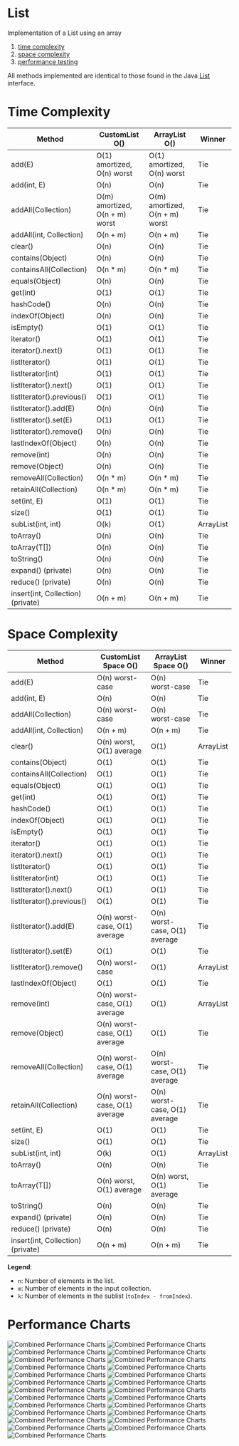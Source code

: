 # List

Implementation of a List using an array

1. [time complexity](https://github.com/bk10aao/CustomList/tree/main?tab=readme-ov-file#performance-complexity)
2. [space complexity](https://github.com/bk10aao/CustomList/tree/main?tab=readme-ov-file#space-complexity)
3. [performance testing](https://github.com/bk10aao/CustomList/blob/main/README.md#performance-testing)

All methods implemented are identical to those found in the Java [List](https://docs.oracle.com/javase/8/docs/api/java/util/List.html) interface.

# Time Complexity
| Method                            | CustomList O()                 | ArrayList O()                  | Winner    |
|-----------------------------------|--------------------------------|--------------------------------|-----------|
| add(E)                            | O(1) amortized, O(n) worst     | O(1) amortized, O(n) worst     | Tie       |
| add(int, E)                       | O(n)                           | O(n)                           | Tie       |
| addAll(Collection)                | O(m) amortized, O(n + m) worst | O(m) amortized, O(n + m) worst | Tie       |
| addAll(int, Collection)           | O(n + m)                       | O(n + m)                       | Tie       |
| clear()                           | O(n)                           | O(n)                           | Tie       |
| contains(Object)                  | O(n)                           | O(n)                           | Tie       |
| containsAll(Collection)           | O(n * m)                       | O(n * m)                       | Tie       |
| equals(Object)                    | O(n)                           | O(n)                           | Tie       |
| get(int)                          | O(1)                           | O(1)                           | Tie       |
| hashCode()                        | O(n)                           | O(n)                           | Tie       |
| indexOf(Object)                   | O(n)                           | O(n)                           | Tie       |
| isEmpty()                         | O(1)                           | O(1)                           | Tie       |
| iterator()                        | O(1)                           | O(1)                           | Tie       |
| iterator().next()                 | O(1)                           | O(1)                           | Tie       |
| listIterator()                    | O(1)                           | O(1)                           | Tie       |
| listIterator(int)                 | O(1)                           | O(1)                           | Tie       |
| listIterator().next()             | O(1)                           | O(1)                           | Tie       |
| listIterator().previous()         | O(1)                           | O(1)                           | Tie       |
| listIterator().add(E)             | O(n)                           | O(n)                           | Tie       |
| listIterator().set(E)             | O(1)                           | O(1)                           | Tie       |
| listIterator().remove()           | O(n)                           | O(n)                           | Tie       |
| lastIndexOf(Object)               | O(n)                           | O(n)                           | Tie       |
| remove(int)                       | O(n)                           | O(n)                           | Tie       |
| remove(Object)                    | O(n)                           | O(n)                           | Tie       |
| removeAll(Collection)             | O(n * m)                       | O(n * m)                       | Tie       |
| retainAll(Collection)             | O(n * m)                       | O(n * m)                       | Tie       |
| set(int, E)                       | O(1)                           | O(1)                           | Tie       |
| size()                            | O(1)                           | O(1)                           | Tie       |
| subList(int, int)                 | O(k)                           | O(1)                           | ArrayList |
| toArray()                         | O(n)                           | O(n)                           | Tie       |
| toArray(T[])                      | O(n)                           | O(n)                           | Tie       |
| toString()                        | O(n)                           | O(n)                           | Tie       |
| expand() (private)                | O(n)                           | O(n)                           | Tie       |
| reduce() (private)                | O(n)                           | O(n)                           | Tie       |
| insert(int, Collection) (private) | O(n + m)                       | O(n + m)                       | Tie       |

# Space Complexity
| Method                            | CustomList Space O()          | ArrayList Space O()           | Winner    |
|-----------------------------------|-------------------------------|-------------------------------|-----------|
| add(E)                            | O(n) worst-case               | O(n) worst-case               | Tie       |
| add(int, E)                       | O(n)                          | O(n)                          | Tie       |
| addAll(Collection)                | O(n) worst-case               | O(n) worst-case               | Tie       |
| addAll(int, Collection)           | O(n + m)                      | O(n + m)                      | Tie       |
| clear()                           | O(n) worst, O(1) average      | O(1)                          | ArrayList |
| contains(Object)                  | O(1)                          | O(1)                          | Tie       |
| containsAll(Collection)           | O(1)                          | O(1)                          | Tie       |
| equals(Object)                    | O(1)                          | O(1)                          | Tie       |
| get(int)                          | O(1)                          | O(1)                          | Tie       |
| hashCode()                        | O(1)                          | O(1)                          | Tie       |
| indexOf(Object)                   | O(1)                          | O(1)                          | Tie       |
| isEmpty()                         | O(1)                          | O(1)                          | Tie       |
| iterator()                        | O(1)                          | O(1)                          | Tie       |
| iterator().next()                 | O(1)                          | O(1)                          | Tie       |
| listIterator()                    | O(1)                          | O(1)                          | Tie       |
| listIterator(int)                 | O(1)                          | O(1)                          | Tie       |
| listIterator().next()             | O(1)                          | O(1)                          | Tie       |
| listIterator().previous()         | O(1)                          | O(1)                          | Tie       |
| listIterator().add(E)             | O(n) worst-case, O(1) average | O(n) worst-case, O(1) average | Tie       |
| listIterator().set(E)             | O(1)                          | O(1)                          | Tie       |
| listIterator().remove()           | O(n) worst-case               | O(1)                          | ArrayList |
| lastIndexOf(Object)               | O(1)                          | O(1)                          | Tie       |
| remove(int)                       | O(n) worst-case, O(1) average | O(1)                          | ArrayList |
| remove(Object)                    | O(n) worst-case, O(1) average | O(1)                          | Tie       |
| removeAll(Collection)             | O(n) worst-case, O(1) average | O(n) worst-case, O(1) average | Tie       |
| retainAll(Collection)             | O(n) worst-case, O(1) average | O(n) worst-case, O(1) average | Tie       |
| set(int, E)                       | O(1)                          | O(1)                          | Tie       |
| size()                            | O(1)                          | O(1)                          | Tie       |
| subList(int, int)                 | O(k)                          | O(1)                          | ArrayList |
| toArray()                         | O(n)                          | O(n)                          | Tie       |
| toArray(T[])                      | O(n) worst, O(1) average      | O(n) worst, O(1) average      | Tie       |
| toString()                        | O(n)                          | O(n)                          | Tie       |
| expand() (private)                | O(n)                          | O(n)                          | Tie       |
| reduce() (private)                | O(n)                          | O(n)                          | Tie       |
| insert(int, Collection) (private) | O(n + m)                      | O(n + m)                      | Tie       |

**Legend**:
- `n`: Number of elements in the list.
- `m`: Number of elements in the input collection.
- `k`: Number of elements in the sublist (`toIndex - fromIndex`).

# Performance Charts

![Combined Performance Charts](PerformanceTesting/add(int,%20T).png)
![Combined Performance Charts](PerformanceTesting/add(T).png)
![Combined Performance Charts](PerformanceTesting/addAll(Collection%3CT%3E).png)
![Combined Performance Charts](PerformanceTesting/addAll(int,%20Collection%3CT%3E).png)
![Combined Performance Charts](PerformanceTesting/clear().png)
![Combined Performance Charts](PerformanceTesting/contains(T).png)
![Combined Performance Charts](PerformanceTesting/containsAll(Collection%3CT%3E).png)
![Combined Performance Charts](PerformanceTesting/equals(Object).png)
![Combined Performance Charts](PerformanceTesting/get(int).png)
![Combined Performance Charts](PerformanceTesting/hashCode().png)
![Combined Performance Charts](PerformanceTesting/indexOf(Object).png)
![Combined Performance Charts](PerformanceTesting/isEmpty().png)
![Combined Performance Charts](PerformanceTesting/iterator().next().png)
![Combined Performance Charts](PerformanceTesting/lastIndexOf(Object).png)
![Combined Performance Charts](PerformanceTesting/listIterator().add(T).png)
![Combined Performance Charts](PerformanceTesting/listIterator().remove().png)
![Combined Performance Charts](PerformanceTesting/remove(int).png)
![Combined Performance Charts](PerformanceTesting/remove(T).png)
![Combined Performance Charts](PerformanceTesting/removeAll(Collection<T>).png)
![Combined Performance Charts](PerformanceTesting/retainAll(Collection%3CT%3E).png)
![Combined Performance Charts](PerformanceTesting/set(int,%20T).png)
![Combined Performance Charts](PerformanceTesting/size().png)
![Combined Performance Charts](PerformanceTesting/subList(int,%20int).png)
![Combined Performance Charts](PerformanceTesting/toArray().png)
![Combined Performance Charts](PerformanceTesting/toString().png)



















